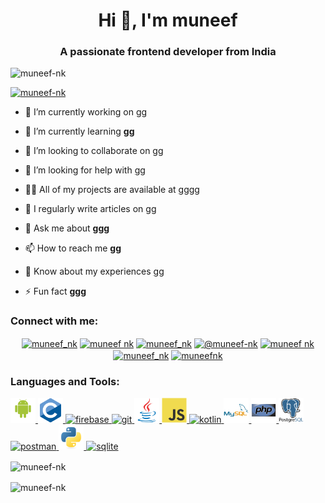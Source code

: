 <h1 align="center">Hi 👋, I'm muneef</h1>
<h3 align="center">A passionate frontend developer from India</h3>

<p align="left"> <img src="https://komarev.com/ghpvc/?username=muneef-nk&label=Profile%20views&color=0e75b6&style=flat" alt="muneef-nk" /> </p>

<p align="left"> <a href="https://github.com/ryo-ma/github-profile-trophy"><img src="https://github-profile-trophy.vercel.app/?username=muneef-nk" alt="muneef-nk" /></a> </p>

- 🔭 I’m currently working on [gg](ggg)

- 🌱 I’m currently learning **gg**

- 👯 I’m looking to collaborate on [gg](gg)

- 🤝 I’m looking for help with [gg](gg)

- 👨‍💻 All of my projects are available at [gggg](gggg)

- 📝 I regularly write articles on [gg](gg)

- 💬 Ask me about **ggg**

- 📫 How to reach me **gg**

- 📄 Know about my experiences [gg](gg)

- ⚡ Fun fact **ggg**

<h3 align="left">Connect with me:</h3>
<p align="center">
<a href="https://linkedin.com/in/muneef_nk" target="blank"><img align="center" src="https://raw.githubusercontent.com/rahuldkjain/github-profile-readme-generator/master/src/images/icons/Social/linked-in-alt.svg" alt="muneef_nk" height="30" width="40" /></a>
<a href="https://fb.com/muneef nk" target="blank"><img align="center" src="https://raw.githubusercontent.com/rahuldkjain/github-profile-readme-generator/master/src/images/icons/Social/facebook.svg" alt="muneef nk" height="30" width="40" /></a>
<a href="https://instagram.com/muneef_nk" target="blank"><img align="center" src="https://raw.githubusercontent.com/rahuldkjain/github-profile-readme-generator/master/src/images/icons/Social/instagram.svg" alt="muneef_nk" height="30" width="40" /></a>
<a href="https://medium.com/@muneef-nk" target="blank"><img align="center" src="https://raw.githubusercontent.com/rahuldkjain/github-profile-readme-generator/master/src/images/icons/Social/medium.svg" alt="@muneef-nk" height="30" width="40" /></a>
<a href="https://www.youtube.com/c/muneef nk" target="blank"><img align="center" src="https://raw.githubusercontent.com/rahuldkjain/github-profile-readme-generator/master/src/images/icons/Social/youtube.svg" alt="muneef nk" height="30" width="40" /></a>
<a href="https://www.codechef.com/users/muneef_nk" target="blank"><img align="center" src="https://cdn.jsdelivr.net/npm/simple-icons@3.1.0/icons/codechef.svg" alt="muneef_nk" height="30" width="40" /></a>
<a href="https://auth.geeksforgeeks.org/user/muneefnk" target="blank"><img align="center" src="https://raw.githubusercontent.com/rahuldkjain/github-profile-readme-generator/master/src/images/icons/Social/geeks-for-geeks.svg" alt="muneefnk" height="30" width="40" /></a>
</p>

<h3 align="left">Languages and Tools:</h3>
<p align="left"> <a href="https://developer.android.com" target="_blank" rel="noreferrer"> <img src="https://raw.githubusercontent.com/devicons/devicon/master/icons/android/android-original-wordmark.svg" alt="android" width="40" height="40"/> </a> <a href="https://www.cprogramming.com/" target="_blank" rel="noreferrer"> <img src="https://raw.githubusercontent.com/devicons/devicon/master/icons/c/c-original.svg" alt="c" width="40" height="40"/> </a> <a href="https://firebase.google.com/" target="_blank" rel="noreferrer"> <img src="https://www.vectorlogo.zone/logos/firebase/firebase-icon.svg" alt="firebase" width="40" height="40"/> </a> <a href="https://git-scm.com/" target="_blank" rel="noreferrer"> <img src="https://www.vectorlogo.zone/logos/git-scm/git-scm-icon.svg" alt="git" width="40" height="40"/> </a> <a href="https://www.java.com" target="_blank" rel="noreferrer"> <img src="https://raw.githubusercontent.com/devicons/devicon/master/icons/java/java-original.svg" alt="java" width="40" height="40"/> </a> <a href="https://developer.mozilla.org/en-US/docs/Web/JavaScript" target="_blank" rel="noreferrer"> <img src="https://raw.githubusercontent.com/devicons/devicon/master/icons/javascript/javascript-original.svg" alt="javascript" width="40" height="40"/> </a> <a href="https://kotlinlang.org" target="_blank" rel="noreferrer"> <img src="https://www.vectorlogo.zone/logos/kotlinlang/kotlinlang-icon.svg" alt="kotlin" width="40" height="40"/> </a> <a href="https://www.mysql.com/" target="_blank" rel="noreferrer"> <img src="https://raw.githubusercontent.com/devicons/devicon/master/icons/mysql/mysql-original-wordmark.svg" alt="mysql" width="40" height="40"/> </a> <a href="https://www.php.net" target="_blank" rel="noreferrer"> <img src="https://raw.githubusercontent.com/devicons/devicon/master/icons/php/php-original.svg" alt="php" width="40" height="40"/> </a> <a href="https://www.postgresql.org" target="_blank" rel="noreferrer"> <img src="https://raw.githubusercontent.com/devicons/devicon/master/icons/postgresql/postgresql-original-wordmark.svg" alt="postgresql" width="40" height="40"/> </a> <a href="https://postman.com" target="_blank" rel="noreferrer"> <img src="https://www.vectorlogo.zone/logos/getpostman/getpostman-icon.svg" alt="postman" width="40" height="40"/> </a> <a href="https://www.python.org" target="_blank" rel="noreferrer"> <img src="https://raw.githubusercontent.com/devicons/devicon/master/icons/python/python-original.svg" alt="python" width="40" height="40"/> </a> <a href="https://www.sqlite.org/" target="_blank" rel="noreferrer"> <img src="https://www.vectorlogo.zone/logos/sqlite/sqlite-icon.svg" alt="sqlite" width="40" height="40"/> </a> </p>

<p><img align="center" src="https://github-readme-stats.vercel.app/api/top-langs?username=muneef-nk&show_icons=true&locale=en&layout=compact" alt="muneef-nk" /></p>

<p><img align="center" src="https://github-readme-streak-stats.herokuapp.com/?user=muneef-nk&" alt="muneef-nk" /></p>

